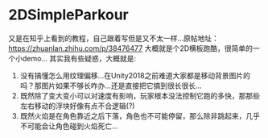 # 2DSimpleParkour
又是在知乎上看到的教程，自己跟着写但是又不太一样...原帖地址：https://zhuanlan.zhihu.com/p/38476477
大概就是个2D横板跑酷，很简单的一个小demo...
其实我有些疑惑，大概就是:
1. 没有搞懂怎么用纹理偏移...在Unity2018之前难道大家都是移动背景图片的吗？那图片如果不够长咋办...还是直接把它搞到很长很长...
2. 既然除了变大变小可以对速度有影响，玩家根本没法控制它跑的多快，那那些左右移动的浮块好像有点不合逻辑(?)
3. 既然火焰是在角色靠近之后下落，角色也不可能停留，那么除非跳起来，几乎不可能会让角色碰到火焰死亡...
